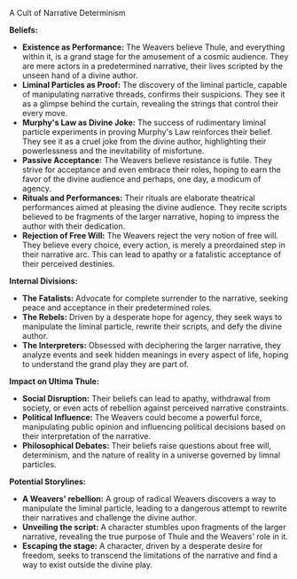 A Cult of Narrative Determinism

**Beliefs:**

- **Existence as Performance:** The Weavers believe Thule, and everything within it, is a grand stage for the amusement of a cosmic audience. They are mere actors in a predetermined narrative, their lives scripted by the unseen hand of a divine author.
- **Liminal Particles as Proof:** The discovery of the liminal particle, capable of manipulating narrative threads, confirms their suspicions. They see it as a glimpse behind the curtain, revealing the strings that control their every move.
- **Murphy's Law as Divine Joke:** The success of rudimentary liminal particle experiments in proving Murphy's Law reinforces their belief. They see it as a cruel joke from the divine author, highlighting their powerlessness and the inevitability of misfortune.
- **Passive Acceptance:** The Weavers believe resistance is futile. They strive for acceptance and even embrace their roles, hoping to earn the favor of the divine audience and perhaps, one day, a modicum of agency.
- **Rituals and Performances:** Their rituals are elaborate theatrical performances aimed at pleasing the divine audience. They recite scripts believed to be fragments of the larger narrative, hoping to impress the author with their dedication.
- **Rejection of Free Will:** The Weavers reject the very notion of free will. They believe every choice, every action, is merely a preordained step in their narrative arc. This can lead to apathy or a fatalistic acceptance of their perceived destinies.

**Internal Divisions:**

- **The Fatalists:** Advocate for complete surrender to the narrative, seeking peace and acceptance in their predetermined roles.
- **The Rebels:** Driven by a desperate hope for agency, they seek ways to manipulate the liminal particle, rewrite their scripts, and defy the divine author.
- **The Interpreters:** Obsessed with deciphering the larger narrative, they analyze events and seek hidden meanings in every aspect of life, hoping to understand the grand play they are part of.

**Impact on Ultima Thule:**

- **Social Disruption:** Their beliefs can lead to apathy, withdrawal from society, or even acts of rebellion against perceived narrative constraints.
- **Political Influence:** The Weavers could become a powerful force, manipulating public opinion and influencing political decisions based on their interpretation of the narrative.
- **Philosophical Debates:** Their beliefs raise questions about free will, determinism, and the nature of reality in a universe governed by limnal particles.

**Potential Storylines:**

- **A Weavers' rebellion:** A group of radical Weavers discovers a way to manipulate the liminal particle, leading to a dangerous attempt to rewrite their narratives and challenge the divine author.
- **Unveiling the script:** A character stumbles upon fragments of the larger narrative, revealing the true purpose of Thule and the Weavers' role in it.
- **Escaping the stage:** A character, driven by a desperate desire for freedom, seeks to transcend the limitations of the narrative and find a way to exist outside the divine play.